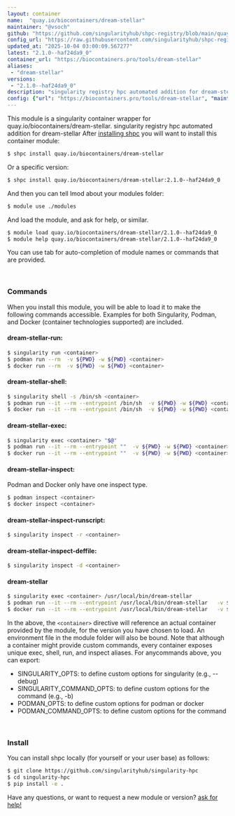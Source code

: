 ```yaml
---
layout: container
name:  "quay.io/biocontainers/dream-stellar"
maintainer: "@vsoch"
github: "https://github.com/singularityhub/shpc-registry/blob/main/quay.io/biocontainers/dream-stellar/container.yaml"
config_url: "https://raw.githubusercontent.com/singularityhub/shpc-registry/main/quay.io/biocontainers/dream-stellar/container.yaml"
updated_at: "2025-10-04 03:00:09.567277"
latest: "2.1.0--haf24da9_0"
container_url: "https://biocontainers.pro/tools/dream-stellar"
aliases:
 - "dream-stellar"
versions:
 - "2.1.0--haf24da9_0"
description: "singularity registry hpc automated addition for dream-stellar"
config: {"url": "https://biocontainers.pro/tools/dream-stellar", "maintainer": "@vsoch", "description": "singularity registry hpc automated addition for dream-stellar", "latest": {"2.1.0--haf24da9_0": "sha256:6ca3fb6b3c1e86ad0f03d89e5cae439902e67762de97d8db60b903bd9d07c239"}, "tags": {"2.1.0--haf24da9_0": "sha256:6ca3fb6b3c1e86ad0f03d89e5cae439902e67762de97d8db60b903bd9d07c239"}, "docker": "quay.io/biocontainers/dream-stellar", "aliases": {"dream-stellar": "/usr/local/bin/dream-stellar"}}
---
```


This module is a singularity container wrapper for quay.io/biocontainers/dream-stellar.
singularity registry hpc automated addition for dream-stellar
After [installing shpc](#install) you will want to install this container module:


```bash
$ shpc install quay.io/biocontainers/dream-stellar
```

Or a specific version:

```bash
$ shpc install quay.io/biocontainers/dream-stellar:2.1.0--haf24da9_0
```

And then you can tell lmod about your modules folder:

```bash
$ module use ./modules
```

And load the module, and ask for help, or similar.

```bash
$ module load quay.io/biocontainers/dream-stellar/2.1.0--haf24da9_0
$ module help quay.io/biocontainers/dream-stellar/2.1.0--haf24da9_0
```

You can use tab for auto-completion of module names or commands that are provided.

<br>

### Commands

When you install this module, you will be able to load it to make the following commands accessible.
Examples for both Singularity, Podman, and Docker (container technologies supported) are included.

#### dream-stellar-run:

```bash
$ singularity run <container>
$ podman run --rm  -v ${PWD} -w ${PWD} <container>
$ docker run --rm  -v ${PWD} -w ${PWD} <container>
```

#### dream-stellar-shell:

```bash
$ singularity shell -s /bin/sh <container>
$ podman run --it --rm --entrypoint /bin/sh  -v ${PWD} -w ${PWD} <container>
$ docker run --it --rm --entrypoint /bin/sh  -v ${PWD} -w ${PWD} <container>
```

#### dream-stellar-exec:

```bash
$ singularity exec <container> "$@"
$ podman run --it --rm --entrypoint ""  -v ${PWD} -w ${PWD} <container> "$@"
$ docker run --it --rm --entrypoint ""  -v ${PWD} -w ${PWD} <container> "$@"
```

#### dream-stellar-inspect:

Podman and Docker only have one inspect type.

```bash
$ podman inspect <container>
$ docker inspect <container>
```

#### dream-stellar-inspect-runscript:

```bash
$ singularity inspect -r <container>
```

#### dream-stellar-inspect-deffile:

```bash
$ singularity inspect -d <container>
```


#### dream-stellar

```bash
$ singularity exec <container> /usr/local/bin/dream-stellar
$ podman run --it --rm --entrypoint /usr/local/bin/dream-stellar   -v ${PWD} -w ${PWD} <container> -c " $@"
$ docker run --it --rm --entrypoint /usr/local/bin/dream-stellar   -v ${PWD} -w ${PWD} <container> -c " $@"
```



In the above, the `<container>` directive will reference an actual container provided
by the module, for the version you have chosen to load. An environment file in the
module folder will also be bound. Note that although a container
might provide custom commands, every container exposes unique exec, shell, run, and
inspect aliases. For anycommands above, you can export:

 - SINGULARITY_OPTS: to define custom options for singularity (e.g., --debug)
 - SINGULARITY_COMMAND_OPTS: to define custom options for the command (e.g., -b)
 - PODMAN_OPTS: to define custom options for podman or docker
 - PODMAN_COMMAND_OPTS: to define custom options for the command

<br>

### Install

You can install shpc locally (for yourself or your user base) as follows:

```bash
$ git clone https://github.com/singularityhub/singularity-hpc
$ cd singularity-hpc
$ pip install -e .
```

Have any questions, or want to request a new module or version? [ask for help!](https://github.com/singularityhub/singularity-hpc/issues)